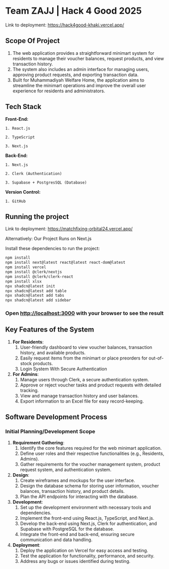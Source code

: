 
# Team ZAJJ | Hack 4 Good 2025

Link to deployment: https://hack4good-khaki.vercel.app/

## Scope Of Project

1. The web application provides a straightforward minimart system for residents to manage their voucher balances, request products, and view transaction history. 
2. The system also includes an admin interface for managing users, approving product requests, and exporting transaction data.
3. Built for Muhammadiyah Welfare Home, the application aims to streamline the minimart operations and improve the overall user experience for residents and administrators.

## Tech Stack

**Front-End:**

    1. React.js

    2. TypeScript

    3. Next.js

**Back-End:**

    1. Next.js

    2. Clerk (Authentication)

    3. Supabase + PostgresSQL (Database)

**Version Control:**

    1. GitHub


## Running the project
Link to deployment: https://matchfixing-orbital24.vercel.app/

Alternatively:
Our Project Runs on Next.js

Install these dependencies to run the project:

```bash
npm install
npm install next@latest react@latest react-dom@latest
npm install vercel
npm install @clerk/nextjs
npm install @clerk/clerk-react
npm install xlsx
npx shadcn@latest init
npx shadcn@latest add table
npx shadcn@latest add tabs
npx shadcn@latest add sidebar
```
### Open [http://localhost:3000](http://localhost:3000) with your browser to see the result

## Key Features of the System
1. **For Residents**:
   1. User-friendly dashboard to view voucher balances, transaction history, and available products.
   2. Easily request items from the minimart or place preorders for out-of-stock products. 
   3. Login System With Secure Authentication
2. **For Admins**:
   1. Manage users through Clerk, a secure authentication system. 
   2. Approve or reject voucher tasks and product requests with detailed tracking.
   3. View and manage transaction history and user balances.
   4. Export information to an Excel file for easy record-keeping.

## Software Development Process

### Initial Planning/Development Scope
1. **Requirement Gathering**:
    1. Identify the core features required for the web minimart application.
    2. Define user roles and their respective functionalities (e.g., Residents, Admins).
    3. Gather requirements for the voucher management system, product request system, and authentication system.
2. **Design**:
    1. Create wireframes and mockups for the user interface.
    2. Design the database schema for storing user information, voucher balances, transaction history, and product details.
    3. Plan the API endpoints for interacting with the database.
3. **Development**:
    1. Set up the development environment with necessary tools and dependencies.
    2. Implement the front-end using React.js, TypeScript, and Next.js.
    3. Develop the back-end using Next.js, Clerk for authentication, and Supabase with PostgreSQL for the database.
    4. Integrate the front-end and back-end, ensuring secure communication and data handling.
4. **Deployment**:
    1. Deploy the application on Vercel for easy access and testing.
    2. Test the application for functionality, performance, and security.
    3. Address any bugs or issues identified during testing.